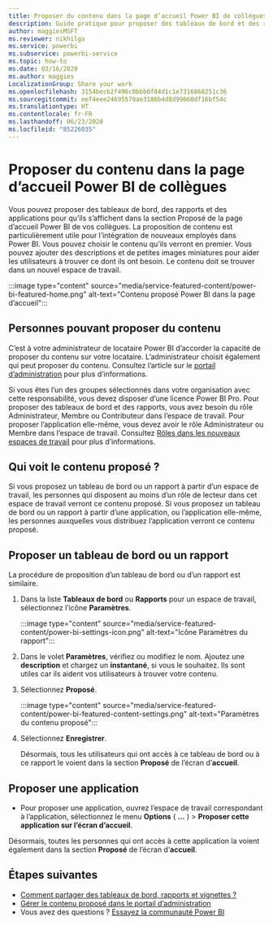 ```yaml
---
title: Proposer du contenu dans la page d’accueil Power BI de collègues
description: Guide pratique pour proposer des tableaux de bord et des rapports Power BI dans la page d’accueil Power BI de collègues dans votre organisation.
author: maggiesMSFT
ms.reviewer: nikhilga
ms.service: powerbi
ms.subservice: powerbi-service
ms.topic: how-to
ms.date: 03/16/2020
ms.author: maggies
LocalizationGroup: Share your work
ms.openlocfilehash: 3154becb2f496c0bbb0f84d1c1e7316868251c36
ms.sourcegitcommit: eef4eee24695570ae3186b4d8d99660df16bf54c
ms.translationtype: HT
ms.contentlocale: fr-FR
ms.lasthandoff: 06/23/2020
ms.locfileid: "85226035"
---
```

# <a name="feature-content-on-colleagues-power-bi-home-page"></a>Proposer du contenu dans la page d’accueil Power BI de collègues

Vous pouvez proposer des tableaux de bord, des rapports et des applications pour qu’ils s’affichent dans la section Proposé de la page d’accueil Power BI de vos collègues. La proposition de contenu est particulièrement utile pour l’intégration de nouveaux employés dans Power BI. Vous pouvez choisir le contenu qu’ils verront en premier. Vous pouvez ajouter des descriptions et de petites images miniatures pour aider les utilisateurs à trouver ce dont ils ont besoin. Le contenu doit se trouver dans un nouvel espace de travail.

:::image type="content" source="media/service-featured-content/power-bi-featured-home.png" alt-text="Contenu proposé Power BI dans la page d’accueil":::

## <a name="who-can-feature-content"></a>Personnes pouvant proposer du contenu

C’est à votre administrateur de locataire Power BI d’accorder la capacité de proposer du contenu sur votre locataire. L’administrateur choisit également qui peut proposer du contenu. Consultez l’article sur le [portail d’administration](../admin/service-admin-portal.md#featured-content) pour plus d’informations.

Si vous êtes l’un des groupes sélectionnés dans votre organisation avec cette responsabilité, vous devez disposer d’une licence Power BI Pro. Pour proposer des tableaux de bord et des rapports, vous avez besoin du rôle Administrateur, Membre ou Contributeur dans l’espace de travail. Pour proposer l’application elle-même, vous devez avoir le rôle Administrateur ou Membre dans l’espace de travail. Consultez [Rôles dans les nouveaux espaces de travail](service-new-workspaces.md#roles-in-the-new-workspaces) pour plus d’informations.

## <a name="who-sees-featured-content"></a>Qui voit le contenu proposé ?

Si vous proposez un tableau de bord ou un rapport à partir d’un espace de travail, les personnes qui disposent au moins d’un rôle de lecteur dans cet espace de travail verront ce contenu proposé. Si vous proposez un tableau de bord ou un rapport à partir d’une application, ou l’application elle-même, les personnes auxquelles vous distribuez l’application verront ce contenu proposé.

## <a name="feature-a-dashboard-or-report"></a>Proposer un tableau de bord ou un rapport

La procédure de proposition d’un tableau de bord ou d’un rapport est similaire.

1. Dans la liste **Tableaux de bord** ou **Rapports** pour un espace de travail, sélectionnez l’icône **Paramètres**.

    :::image type="content" source="media/service-featured-content/power-bi-settings-icon.png" alt-text="Icône Paramètres du rapport":::

2. Dans le volet **Paramètres**, vérifiez ou modifiez le nom. Ajoutez une **description** et chargez un **instantané**, si vous le souhaitez. Ils sont utiles car ils aident vos utilisateurs à trouver votre contenu.

3. Sélectionnez **Proposé**.

    :::image type="content" source="media/service-featured-content/power-bi-featured-content-settings.png" alt-text="Paramètres du contenu proposé":::

4. Sélectionnez **Enregistrer**.

    Désormais, tous les utilisateurs qui ont accès à ce tableau de bord ou à ce rapport le voient dans la section **Proposé** de l’écran d’**accueil**.

## <a name="feature-an-app"></a>Proposer une application

- Pour proposer une application, ouvrez l’espace de travail correspondant à l’application, sélectionnez le menu **Options** ( **...** ) > **Proposer cette application sur l’écran d’accueil**.

Désormais, toutes les personnes qui ont accès à cette application la voient également dans la section **Proposé** de l’écran d’**accueil**.

## <a name="next-steps"></a>Étapes suivantes

* [Comment partager des tableaux de bord, rapports et vignettes ?](../collaborate-share/service-how-to-collaborate-distribute-dashboards-reports.md)
* [Gérer le contenu proposé dans le portail d’administration](../admin/service-admin-portal.md#manage-featured-content)
* Vous avez des questions ? [Essayez la communauté Power BI](https://community.powerbi.com/)
